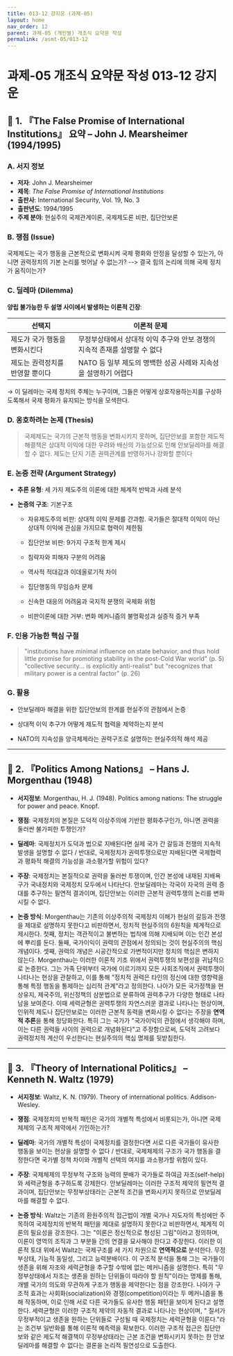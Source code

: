```yaml
---
title: 013-12 강지운 (과제-05)
layout: home
nav_order: 12
parent: 과제-05 (개인별) 개조식 요약문 작성
permalink: /asmt-05/013-12
---
```


# 과제-05 개조식 요약문 작성 013-12 강지운 

## 📘 1. 『The False Promise of International Institutions』 요약 – John J. Mearsheimer (1994/1995)

### A. 서지 정보  
- **저자**: John J. Mearsheimer  
- **제목**: *The False Promise of International Institutions*  
- **출판사**: International Security, Vol. 19, No. 3 
- **출판년도**: 1994/1995 
- **주제 분야**: 현실주의 국제관계이론, 국제제도론 비판, 집단안보론


### B. 쟁점 (Issue)  
국제제도는 국가 행동을 근본적으로 변화시켜 국제 평화와 안정을 달성할 수 있는가, 아니면 권력정치의 기본 논리를 벗어날 수 없는가?
--> 결국 힘의 논리에 의해 국제 정치가 움직이는가?


### C. 딜레마 (Dilemma)  
**양립 불가능한 두 설명 사이에서 발생하는 이론적 긴장**:

| 선택지 | 이론적 문제 |
|--------|-------------|
| 제도가 국가 행동을 변화시킨다 | 무정부상태에서 상대적 이익 추구와 안보 경쟁의 지속적 존재를 설명할 수 없다 |
| 제도는 권력정치를 반영할 뿐이다 | NATO 등 일부 제도의 명백한 성공 사례와 지속성을 설명하기 어렵다 |

→ 이 딜레마는 국제 정치의 주체는 누구이며, 그들은 어떻게 상호작용하는지를 구상하도록해서 국제 평화가 유지되는 방식을 모색한다.


### D. 옹호하려는 논제 (Thesis)  
> 국제제도는 국가의 근본적 행동을 변화시키지 못하며, 집단안보를 포함한 제도적 해결책은 상대적 이익에 대한 우려와 배신의 가능성으로 인해 안보딜레마를 해결할 수 없다. 제도는 단지 기존 권력관계를 반영하거나 강화할 뿐이다

### E. 논증 전략 (Argument Strategy)  
- **추론 유형**: 세 가지 제도주의 이론에 대한 체계적 반박과 사례 분석 
- **논증의 구조**:
  기본구조
  
  - 자유제도주의 비판: 상대적 이익 문제를 간과함. 국가들은 절대적 이익이 아닌 상대적 이익에 관심을 가지므로 협력이 제한됨

  - 집단안보 비판: 9가지 구조적 한계 제시​

  - 침략자와 피해자 구분의 어려움

  - 역사적 적대감과 이데올로기적 차이

  - 집단행동의 무임승차 문제

  - 신속한 대응의 어려움과 국지적 분쟁의 국제화 위험

  - 비판이론에 대한 거부: 변화 메커니즘의 불명확성과 실증적 증거 부족


### F. 인용 가능한 핵심 구절
> "institutions have minimal influence on state behavior, and thus hold little promise for promoting stability in the post-Cold War world" (p. 5)​  
"collective security... is explicitly anti-realist" but "recognizes that military power is a central factor" (p. 26)


### G. 활용
- 안보딜레마 해결을 위한 집단안보의 한계를 현실주의 관점에서 논증

- 상대적 이익 추구가 어떻게 제도적 협력을 제약하는지 분석

- NATO의 지속성을 양극체제라는 권력구조로 설명하는 현실주의적 해석 제공

---

## 📘 2. 『Politics Among Nations』 – Hans J. Morgenthau (1948)

- **서지정보**: Morgenthau, H. J. (1948). Politics among nations: The struggle for power and peace. Knopf.

- **쟁점**: 국제정치의 본질은 도덕적 이상주의에 기반한 평화추구인가, 아니면 권력을 둘러싼 불가피한 투쟁인가?
- **딜레마**: 국제정치가 도덕과 법으로 지배된다면 실제 국가 간 갈등과 전쟁의 지속적 발생을 설명할 수 없다 / 반대로, 국제정치가 권력투쟁으로만 지배된다면 국제협력과 평화적 해결의 가능성을 과소평가할 위험이 있다?  
- **주장**: 국제정치는 본질적으로 권력을 둘러싼 투쟁이며, 인간 본성에 내재된 지배욕구가 국내정치와 국제정치 모두에서 나타난다. 안보딜레마는 각국이 자국의 권력 증대를 추구하는 필연적 결과이며, 집단안보는 이러한 근본적 권력투쟁의 논리를 변화시킬 수 없다.
- **논증 방식**:  Morgenthau는 기존의 이상주의적 국제정치 이해가 현실의 갈등과 전쟁을 제대로 설명하지 못한다고 비판하면서, 정치적 현실주의의 6원칙을 체계적으로 제시한다. 첫째, 정치는 객관적이고 불변하는 법칙에 의해 지배되며 이는 인간 본성에 뿌리를 둔다. 둘째, 국가이익이 권력의 관점에서 정의되는 것이 현실주의의 핵심 개념이다. 셋째, 권력의 개념은 시공간적으로 가변적이지만 정치의 핵심은 변하지 않는다. Morgenthau는 이러한 이론적 기초 위에서 권력투쟁의 보편성을 귀납적으로 논증한다. 그는 가족 단위부터 국가에 이르기까지 모든 사회조직에서 권력투쟁이 나타나는 현상을 관찰하고, 이를 통해 "정치적 권력은 타인의 정신에 대한 영향력을 통해 특정 행동을 통제하는 심리적 관계"라고 정의한다. 나아가 모든 국가정책을 현상유지, 제국주의, 위신정책의 삼분법으로 분류하여 권력추구가 다양한 형태로 나타남을 보여준다. 이때 세력균형은 권력투쟁의 자연스러운 결과로 나타나는 현상이며, 인위적 제도나 집단안보로는 이러한 근본적 동력을 변화시킬 수 없다는 주장을 **연역적 추론**을 통해 정당화한다. 특히 그는 국가가 "국가이익의 관점에서 생각해야 하며, 이는 다른 권력들 사이의 권력으로 개념화된다"고 주장함으로써, 도덕적 고려보다 권력정치적 계산이 우선한다는 현실주의의 핵심 명제를 뒷받침한다.
---

## 📘 3. 『Theory of International Politics』 – Kenneth N. Waltz (1979)

- **서지정보**: Waltz, K. N. (1979). Theory of international politics. Addison-Wesley.

- **쟁점**: 국제정치의 반복적 패턴은 국가의 개별적 특성에서 비롯되는가, 아니면 국제체제의 구조적 제약에서 기인하는가?
- **딜레마**: 국가의 개별적 특성이 국제정치를 결정한다면 서로 다른 국가들이 유사한 행동을 보이는 현상을 설명할 수 없다 / 반대로, 국제체제의 구조가 국가 행동을 결정한다면 국가별 정책 차이와 개별적 선택의 여지를 과소평가할 위험이 있다.
- **주장**: 국제체제의 무정부적 구조와 능력의 분배가 국가들로 하여금 자조(self-help)와 세력균형을 추구하도록 강제한다. 안보딜레마는 이러한 구조적 제약의 필연적 결과이며, 집단안보는 무정부상태라는 근본적 조건을 변화시키지 못하므로 안보딜레마를 해결할 수 없다.
- **논증 방식**: Waltz는 기존의 환원주의적 접근법이 개별 국가나 지도자의 특성에만 주목하여 국제정치의 반복적 패턴을 제대로 설명하지 못한다고 비판하면서, 체계적 이론의 필요성을 강조한다. 그는 "이론은 정신적으로 형성된 그림"이라고 정의하며, 이론이 영역의 조직과 그 부분들 간의 연결을 묘사해야 한다고 주장한다. 이러한 이론적 토대 위에서 Waltz는 국제구조를 세 가지 차원으로 **연역적으로** 분석한다. 무정부상태, 기능적 동일성, 그리고 능력분배이다. 이 구조적 분석을 통해 그는 국가들이 생존을 위해 자조와 세력균형을 추구할 수밖에 없는 메커니즘을 설명한다. 특히 "무정부상태에서 자조는 생존을 원하는 단위들이 따라야 할 원칙"이라는 명제를 통해, 개별 국가의 의도와 무관하게 구조가 행동을 제약한다는 점을 강조한다. 나아가 구조적 효과는 사회화(socialization)와 경쟁(competition)이라는 두 메커니즘을 통해 작동하며, 이로 인해 서로 다른 국가들도 유사한 행동 패턴을 보이게 된다고 설명한다. 세력균형은 이러한 구조적 제약의 자동적 결과로 나타나는 현상이며, " 질서가 무정부적이고 생존을 원하는 단위들로 구성될 때 국제정치는 세력균형을 이룬다."라는 조건부 일반화를 통해 이론적 예측력을 확보한다. 이러한 구조적 접근은 집단안보와 같은 제도적 해결책이 무정부상태라는 근본 조건을 변화시키지 못하는 한 안보딜레마를 해결할 수 없다는 결론을 논리적 필연성으로 도출한다.


